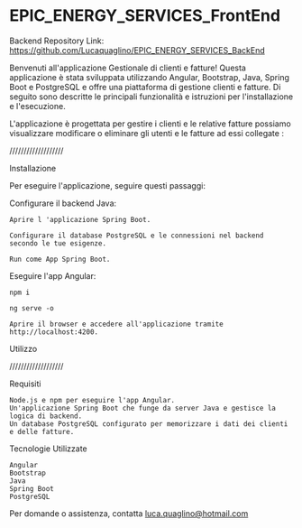 # EPIC_ENERGY_SERVICES_FrontEnd







Backend Repository Link: https://github.com/Lucaquaglino/EPIC_ENERGY_SERVICES_BackEnd
   

Benvenuti all'applicazione Gestionale di clienti e fatture! Questa applicazione è stata sviluppata utilizzando Angular, Bootstrap, Java, Spring Boot e PostgreSQL e offre una piattaforma di gestione clienti e fatture. Di seguito sono descritte le principali funzionalità e istruzioni per l'installazione e l'esecuzione.


L'applicazione è progettata per gestire i clienti e le relative fatture possiamo visualizzare modificare o eliminare gli utenti e le fatture ad essi collegate :

///////////////////


Installazione

Per eseguire l'applicazione, seguire questi passaggi:


Configurare il backend Java:

    Aprire l 'applicazione Spring Boot.
    
    Configurare il database PostgreSQL e le connessioni nel backend secondo le tue esigenze.
    
    Run come App Spring Boot.


Eseguire l'app Angular:

    npm i
    
    ng serve -o

    Aprire il browser e accedere all'applicazione tramite http://localhost:4200.

Utilizzo

   ///////////////////

Requisiti

    Node.js e npm per eseguire l'app Angular.
    Un'applicazione Spring Boot che funge da server Java e gestisce la logica di backend.
    Un database PostgreSQL configurato per memorizzare i dati dei clienti e delle fatture.
 

Tecnologie Utilizzate

    Angular
    Bootstrap
    Java
    Spring Boot
    PostgreSQL
    


Per domande o assistenza, contatta luca.quaglino@hotmail.com



